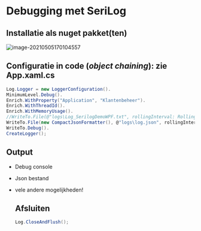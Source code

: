 # Debugging met SeriLog

## Installatie als nuget pakket(ten)

![image-20210505170104557](C:\Users\u2389\source\repos\ProgrammerenGevorderd2021\Documents\image-20210505170104557.png)

## Configuratie in code (*object chaining*): zie App.xaml.cs

```c#
Log.Logger = new LoggerConfiguration().
MinimumLevel.Debug().
Enrich.WithProperty("Application", "Klantenbeheer").
Enrich.WithThreadId().
Enrich.WithMemoryUsage().                
//WriteTo.File(@"logs\Log_SerilogDemoWPF.txt", rollingInterval: RollingInterval.Day).
WriteTo.File(new CompactJsonFormatter(), @"logs\log.json", rollingInterval: RollingInterval.Hour).
WriteTo.Debug().
CreateLogger();
```

## Output

* Debug console

* Json bestand

* vele andere mogelijkheden!

  ## Afsluiten

  ```c#
  Log.CloseAndFlush();
  ```

